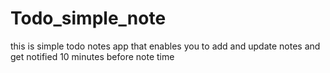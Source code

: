 # Todo_simple_note 
this is simple todo notes app that enables you to add and update notes and get notified 10 minutes before note time 
